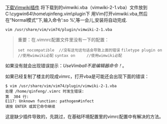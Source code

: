 <!---title:vimwiki安装-->

[下载Vimwiki插件](http://www.vim.org/scripts/script.php?script_id=2226)
将下载到的vimwiki.vba（vimwiki-2-1.vba）文件放到C:\cygwin64\home\qinfeng\.vim\plugin下 
用Vim打开vimwiki.vba,然后在”Normal模式”下,输入命令’:so %’,等一会儿,安装将自动完成.

`vim /usr/share/vim/vim74/plugin/vimwiki-2-1.vba`

>重要：在.vimnrc配置文件里没有一下的配置：
>
>`set nocompatible  //没有这句这句话会导致上面的错误`
>`filetype plugin on  //使用wimwiki必配`
>`syntax on     //使用wimwiki必配`

如果没有就会出现错误提示：*UseVimball不是编辑器命令！*。

如果已经复制了楼主的现成vimrc，打开vba是可能还会出现下面的错误：

    $ vim /usr/share/vim/vim74/plugin/vimwiki-2-1.vba
    处理 /home/qinfeng/.vimrc 时发生错误:
    第  304 行:
    E117: Unknown function: pathogen#infect
    请按 ENTER 或其它命令继续

这是缺少插件导致的，先跳过，在基础环境配置里的vimrc配置中有解决的方法。

